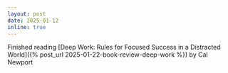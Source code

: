 ```yaml
---
layout: post
date: 2025-01-12
inline: true
---
```


Finished reading [Deep Work: Rules for Focused Success in a Distracted World]({% post_url 2025-01-22-book-review-deep-work %}) by Cal Newport